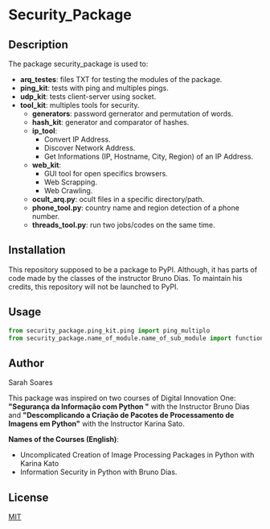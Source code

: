 
# Security_Package

## Description

The package security_package is used to:
- **arq_testes**: files TXT for testing the modules of the package.
- **ping_kit**: tests with ping and multiples pings.
- **udp_kit**: tests client-server using socket.
- **tool_kit**: multiples tools for security.
	- **generators**: password gernerator and permutation of words.
	- **hash_kit**: generator and comparator of hashes.
	- **ip_tool**:  	
		-  Convert IP Address.
		-  Discover Network Address.
		- Get Informations (IP, Hostname, City, Region) of an IP Address.
	- **web_kit**:  
		- GUI tool for open specifics browsers.
		- Web Scrapping.
		- Web Crawling.
	- **ocult_arq.py**: ocult files in a specific directory/path.
	- **phone_tool.py**: country name and region detection of a phone number.
	-  **threads_tool.py**: run two jobs/codes on the same time.

  

## Installation

This repository supposed to be a package to PyPI. Although, it has parts of code made by the classes of the instructor Bruno Dias. To maintain his credits, this repository will not be launched to PyPI.

## Usage

```python
from security_package.ping_kit.ping import ping_multiplo
from security_package.name_of_module.name_of_sub_module import function
```

  

## Author

Sarah Soares

This package was inspired on two courses of Digital Innovation One: **"Segurança da Informação com Python  "** with the Instructor Bruno Dias and **"Descomplicando a Criação de Pacotes de Processamento de Imagens em Python"** with the Instructor Karina Sato.

**Names of the Courses (English)**:
- Uncomplicated Creation of Image Processing Packages in Python with Karina Kato
- Information Security in Python with Bruno Dias.
  


## License

[MIT](https://choosealicense.com/licenses/mit/)